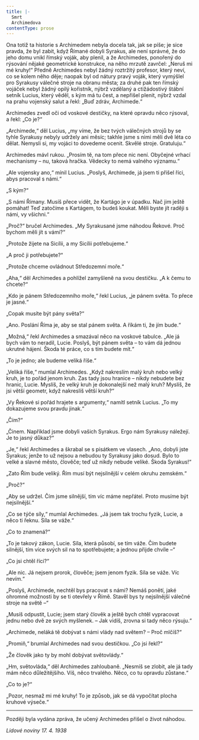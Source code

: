 ```yaml
---
title: |-
  Smrt
  Archimedova
contentType: prose
---
```


Ona totiž ta historie s Archimedem nebyla docela tak, jak se píše; je sice pravda, že byl zabit, když Římané dobyli Syrakus, ale není správné, že do jeho domu vnikl římský voják, aby plenil, a že Archimedes, ponořený do rýsování nějaké geometrické konstrukce, na něho mrzutě zavrčel: „Neruš mi mé kruhy!“ Předně Archimedes nebyl žádný roztržitý profesor, který neví, co se kolem něho děje; naopak byl od nátury pravý voják, který vymýšlel pro Syrakusy válečné stroje na obranu města; za druhé pak ten římský vojáček nebyl žádný opilý kořistník, nýbrž vzdělaný a ctižádostivý štábní setník Lucius, který věděl, s kým má tu čest, a nepřišel plenit, nýbrž vzdal na prahu vojenský salut a řekl: „Buď zdráv, Archimede.“

Archimedes zvedl oči od voskové destičky, na které opravdu něco rýsoval, a řekl: „Co je?“

„Archimede,“ děl Lucius, „my víme, že bez tvých válečných strojů by se tyhle Syrakusy nebyly udržely ani měsíc; takhle jsme s nimi měli dvě léta co dělat. Nemysli si, my vojáci to dovedeme ocenit. Skvělé stroje. Gratuluju.“

Archimedes mávl rukou. „Prosím tě, na tom přece nic není. Obyčejné vrhací mechanismy – nu, taková hračka. Vědecky to nemá valného významu.“

„Ale vojensky ano,“ mínil Lucius. „Poslyš, Archimede, já jsem ti přišel říci, abys pracoval s námi.“

„S kým?“

„S námi Římany. Musíš přece vidět, že Kartágo je v úpadku. Nač jim ještě pomáhat! Teď zatočíme s Kartágem, to budeš koukat. Měli byste jít raději s námi, vy všichni.“

„Proč?“ bručel Archimedes. „My Syrakusané jsme náhodou Řekové. Proč bychom měli jít s vámi?“

„Protože žijete na Sicílii, a my Sicílii potřebujeme.“

„A proč ji potřebujete?“

„Protože chceme ovládnout Středozemní moře.“

„Aha,“ děl Archimedes a pohlížel zamyšleně na svou destičku. „A k čemu to chcete?“

„Kdo je pánem Středozemního moře,“ řekl Lucius, „je pánem světa. To přece je jasné.“

„Copak musíte být pány světa?“

„Ano. Poslání Říma je, aby se stal pánem světa. A říkám ti, že jím bude.“

„Možná,“ řekl Archimedes a smazával něco na voskové tabulce. „Ale já bych vám to neradil, Lucie. Poslyš, být pánem světa – to vám dá jednou ukrutné hájení. Škoda té práce, co s tím budete mít.“

„To je jedno; ale budeme veliká říše.“

„Veliká říše,“ mumlal Archimedes. „Když nakreslím malý kruh nebo velký kruh, je to pořád jenom kruh. Zas tady jsou hranice – nikdy nebudete bez hranic, Lucie. Myslíš, že velký kruh je dokonalejší než malý kruh? Myslíš, že jsi větší geometr, když nakreslíš větší kruh?“

„Vy Řekové si pořád hrajete s argumenty,“ namítl setník Lucius. „To my dokazujeme svou pravdu jinak.“

„Čím?“

„Činem. Například jsme dobyli vašich Syrakus. Ergo nám Syrakusy náležejí. Je to jasný důkaz?“

„Je,“ řekl Archimedes a škrabal se s pisátkem ve vlasech. „Ano, dobyli jste Syrakus; jenže to už nejsou a nebudou ty Syrakusy jako dosud. Bylo to velké a slavné město, člověče; teď už nikdy nebude veliké. Škoda Syrakus!“

„Zato Řím bude veliký. Řím musí být nejsilnější v celém okruhu zemském.“

„Proč?“

„Aby se udržel. Čím jsme silnější, tím víc máme nepřátel. Proto musíme být nejsilnější.“

„Co se týče síly,“ mumlal Archimedes. „Já jsem tak trochu fyzik, Lucie, a něco ti řeknu. Síla se váže.“

„Co to znamená?“

„To je takový zákon, Lucie. Síla, která působí, se tím váže. Čím budete silnější, tím více svých sil na to spotřebujete; a jednou přijde chvíle –“

„Co jsi chtěl říci?“

„Ale nic. Já nejsem prorok, člověče; jsem jenom fyzik. Síla se váže. Víc nevím.“

„Poslyš, Archimede, nechtěl bys pracovat s námi? Nemáš ponětí, jaké ohromné možnosti by se ti otevřely v Římě. Stavěl bys ty nejsilnější válečné stroje na světě –“

„Musíš odpustit, Lucie; jsem starý člověk a ještě bych chtěl vypracovat jednu nebo dvě ze svých myšlenek. – Jak vidíš, zrovna si tady něco rýsuju.“

„Archimede, neláká tě dobývat s námi vlády nad světem? – Proč mlčíš?“

„Promiň,“ brumlal Archimedes nad svou destičkou. „Co jsi řekl?“

„Že člověk jako ty by mohl dobývat světovlády.“

„Hm, světovláda,“ děl Archimedes zahloubaně. „Nesmíš se zlobit, ale já tady mám něco důležitějšího. Víš, něco trvalého. Něco, co tu opravdu zůstane.“

„Co to je?“

„Pozor, nesmaž mi mé kruhy! To je způsob, jak se dá vypočítat plocha kruhové výseče.“

* * *

Později byla vydána zpráva, že učený Archimedes přišel o život náhodou.

_Lidové noviny 17. 4. 1938_

